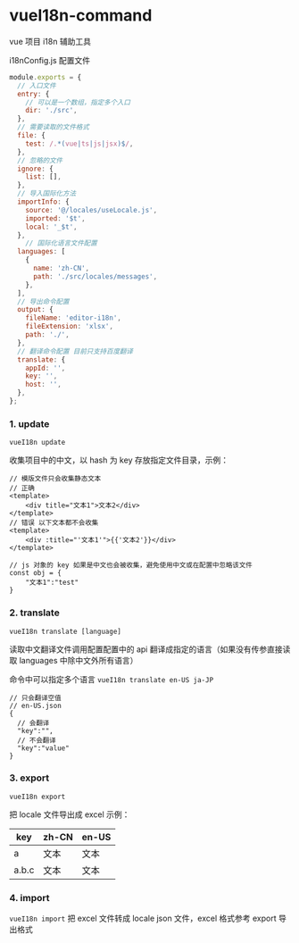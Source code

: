 # vueI18n-command
vue 项目 i18n 辅助工具

i18nConfig.js 配置文件

```javascript
module.exports = {
  // 入口文件
  entry: {
    // 可以是一个数组，指定多个入口
    dir: './src',
  },
  // 需要读取的文件格式
  file: {
    test: /.*(vue|ts|js|jsx)$/,
  },
  // 忽略的文件
  ignore: {
    list: [],
  },
  // 导入国际化方法
  importInfo: {
    source: '@/locales/useLocale.js',
    imported: '$t',
    local: '_$t',
  },
	// 国际化语言文件配置
  languages: [
    {
      name: 'zh-CN',
      path: './src/locales/messages',
    },
  ],
  // 导出命令配置
  output: {
    fileName: 'editor-i18n',
    fileExtension: 'xlsx',
    path: './',
  },
  // 翻译命令配置 目前只支持百度翻译
  translate: {
    appId: '', 
    key: '',
    host: '',
  },
};

```



### 1. update
``` vueI18n update ```

收集项目中的中文，以 hash 为 key 存放指定文件目录，示例：

```
// 模版文件只会收集静态文本
// 正确
<template>
	<div title="文本1">文本2</div>
</template>
// 错误 以下文本都不会收集
<template>
	<div :title="'文本1'">{{'文本2'}}</div>
</template>

// js 对象的 key 如果是中文也会被收集，避免使用中文或在配置中忽略该文件
const obj = {
	"文本1":"test"
}
```

### 2. translate
```vueI18n translate [language]```

读取中文翻译文件调用配置配置中的 api 翻译成指定的语言（如果没有传参直接读取 languages 中除中文外所有语言）

命令中可以指定多个语言  `vueI18n translate en-US ja-JP`

```
// 只会翻译空值 
// en-US.json
{
  // 会翻译
  "key":"",
  // 不会翻译
  "key":"value"
}
```

### 3. export
``` vueI18n export ```

把 locale 文件导出成 excel
示例：

| key   | zh-CN | en-US |
| ----- | ----- | ----- |
| a     | 文本  | 文本  |
| a.b.c | 文本  | 文本  |


### 4. import
``` vueI18n import ```
把 excel 文件转成 locale json 文件，excel 格式参考 export 导出格式